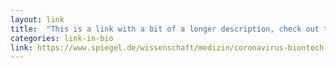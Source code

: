 ```yaml
---
layout: link
title:  "This is a link with a bit of a longer description, check out this link if you want to learn cool things!"
categories: link-in-bio
link: https://www.spiegel.de/wissenschaft/medizin/coronavirus-biontech-startet-internationale-impf-studie-mit-bis-zu-30-000-menschen-a-0bfdcf13-cd31-4d57-8b83-82eaa69700b5
---
```

